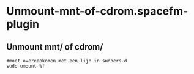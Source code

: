 # Unmount-mnt-of-cdrom.spacefm-plugin
## Unmount mnt/ of cdrom/
    
    #moet overeenkomen met een lijn in sudoers.d
    sudo umount %f
